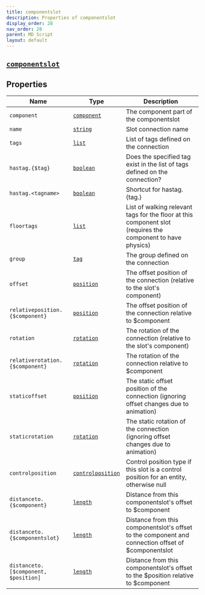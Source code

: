 ```yaml
---
title: componentslot
description: Properties of componentslot
display_order: 28
nav_order: 28
parent: MD Script
layout: default
---
```


##  [`componentslot`](./componentslot.html) 


## Properties

| Name | Type | Description |
|------|------|-------------|
| `component` | [`component`](./component.html) | The component part of the componentslot |
| `name` | [`string`](./string.html) | Slot connection name |
| `tags` | [`list`](./list.html) | List of tags defined on the connection |
| `hastag.{$tag}` | [`boolean`](./boolean.html) | Does the specified tag exist in the list of tags defined on the connection? |
| `hastag.<tagname>` | [`boolean`](./boolean.html) | Shortcut for hastag.{tag.<tagname>} |
| `floortags` | [`list`](./list.html) | List of walking relevant tags for the floor at this component slot (requires the component to have physics) |
| `group` | [`tag`](./tag.html) | The group defined on the connection |
| `offset` | [`position`](./position.html) | The offset position of the connection (relative to the slot's component) |
| `relativeposition.{$component}` | [`position`](./position.html) | The offset position of the connection relative to $component |
| `rotation` | [`rotation`](./rotation.html) | The rotation of the connection (relative to the slot's component) |
| `relativerotation.{$component}` | [`rotation`](./rotation.html) | The rotation of the connection relative to $component |
| `staticoffset` | [`position`](./position.html) | The static offset position of the connection (ignoring offset changes due to animation) |
| `staticrotation` | [`rotation`](./rotation.html) | The static rotation of the connection (ignoring offset changes due to animation) |
| `controlposition` | [`controlposition`](./controlposition.html) | Control position type if this slot is a control position for an entity, otherwise null |
| `distanceto.{$component}` | [`length`](./length.html) | Distance from this componentslot's offset to $component |
| `distanceto.{$componentslot}` | [`length`](./length.html) | Distance from this componentslot's offset to the component and connection offset of $componentslot |
| `distanceto.[$component, $position]` | [`length`](./length.html) | Distance from this componentslot's offset to the $position relative to $component |



